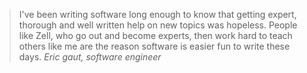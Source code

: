 <blockquote>
  I've been writing software long enough to know that getting expert, thorough and well written help on new topics was hopeless. People like Zell, who go out and become experts, then work hard to teach others like me are the reason software is easier fun to write these days.
  <cite>Eric gaut, software engineer</cite>
</blockquote>

